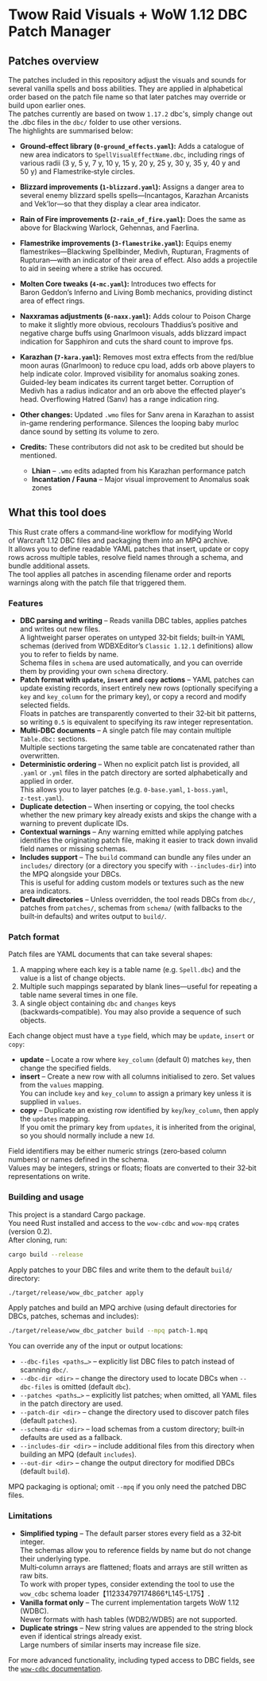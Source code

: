 # Twow Raid Visuals + WoW 1.12 DBC Patch Manager

## Patches overview

The patches included in this repository adjust the visuals and sounds for several vanilla spells and boss abilities.  They are applied in alphabetical order based on the patch file name so that later patches may override or build upon earlier ones.  
The patches currently are based on twow `1.17.2` dbc's, simply change out the .dbc files in the `dbc/` folder to use other versions.  
The highlights are summarised below:

- **Ground‑effect library (`0‑ground_effects.yaml`):** Adds a catalogue of new area indicators to `SpellVisualEffectName.dbc`, including rings of various radii (3 y, 5 y, 7 y, 10 y, 15 y, 20 y, 25 y, 30 y, 35 y, 40 y and 50 y) and Flamestrike‐style circles.

- **Blizzard improvements (`1‑blizzard.yaml`):** Assigns a danger area to several enemy blizzard spells spells—Incantagos, Karazhan Arcanists and Vek’lor—so that they display a clear area indicator.

- **Rain of Fire improvements (`2‑rain_of_fire.yaml`):** Does the same as above for Blackwing Warlock, Gehennas, and Faerlina.

- **Flamestrike improvements (`3‑flamestrike.yaml`):** Equips enemy flamestrikes—Blackwing Spellbinder, Medivh, Rupturan, Fragments of Rupturan—with an indicator of their area of effect. Also adds a projectile to aid in seeing where a strike has occured.

- **Molten Core tweaks (`4‑mc.yaml`):** Introduces two effects for Baron Geddon’s Inferno and Living Bomb mechanics, providing distinct area of effect rings.

- **Naxxramas adjustments (`6‑naxx.yaml`):** Adds colour to Poison Charge to make it slightly more obvious, recolours Thaddius’s positive and negative charge buffs using Gnarlmoon visuals, adds blizzard impact indication for Sapphiron and cuts the shard count to improve fps.

- **Karazhan (`7‑kara.yaml`):** Removes most extra effects from the red/blue moon auras (Gnarlmoon) to reduce cpu load, adds orb above players to help indicate color.  Improved visibility for anomalus soaking zones.  Guided-ley beam indicates its current target better.  Corruption of Medivh has a radius indicator and an orb above the effected player's head.  Overflowing Hatred (Sanv) has a range indication ring.

- **Other changes:** Updated `.wmo` files for Sanv arena in Karazhan to assist in-game rendering performance.  Silences the looping baby murloc dance sound by setting its volume to zero.

- **Credits:** These contributors did not ask to be credited but should be mentioned.
  - **Lhian** – `.wmo` edits adapted from his Karazhan performance patch  
  - **Incantation / Fauna** – Major visual improvement to Anomalus soak zones


## What this tool does

This Rust crate offers a command‑line workflow for modifying World of Warcraft 1.12 DBC files and packaging them into an MPQ archive.  
It allows you to define readable YAML patches that insert, update or copy rows across multiple tables, resolve field names through a schema, and bundle additional assets.  
The tool applies all patches in ascending filename order and reports warnings along with the patch file that triggered them.

### Features

- **DBC parsing and writing** – Reads vanilla DBC tables, applies patches and writes out new files.  
A lightweight parser operates on untyped 32‑bit fields; built‑in YAML schemas (derived from WDBXEditor’s `Classic 1.12.1` definitions) allow you to refer to fields by name.  
Schema files in `schema` are used automatically, and you can override them by providing your own `schema` directory.
- **Patch format with `update`, `insert` and `copy` actions** – YAML patches can update existing records, insert entirely new rows (optionally specifying a `key` and `key_column` for the primary key), or copy a record and modify selected fields.  
Floats in patches are transparently converted to their 32‑bit bit patterns, so writing `0.5` is equivalent to specifying its raw integer representation.
- **Multi‑DBC documents** – A single patch file may contain multiple `Table.dbc:` sections.  
Multiple sections targeting the same table are concatenated rather than overwritten.
- **Deterministic ordering** – When no explicit patch list is provided, all `.yaml` or `.yml` files in the patch directory are sorted alphabetically and applied in order.  
This allows you to layer patches (e.g. `0‑base.yaml`, `1‑boss.yaml`, `z‑test.yaml`).
- **Duplicate detection** – When inserting or copying, the tool checks whether the new primary key already exists and skips the change with a warning to prevent duplicate IDs.
- **Contextual warnings** – Any warning emitted while applying patches identifies the originating patch file, making it easier to track down invalid field names or missing schemas.
- **Includes support** – The `build` command can bundle any files under an `includes/` directory (or a directory you specify with `--includes-dir`) into the MPQ alongside your DBCs.  
This is useful for adding custom models or textures such as the new area indicators.
- **Default directories** – Unless overridden, the tool reads DBCs from `dbc/`, patches from `patches/`, schemas from `schema/` (with fallbacks to the built‑in defaults) and writes output to `build/`.

### Patch format

Patch files are YAML documents that can take several shapes:

1. A mapping where each key is a table name (e.g. `Spell.dbc`) and the value is a list of change objects.
2. Multiple such mappings separated by blank lines—useful for repeating a table name several times in one file.
3. A single object containing `dbc` and `changes` keys (backwards‑compatible).  You may also provide a sequence of such objects.

Each change object must have a `type` field, which may be `update`, `insert` or `copy`:

- **update** – Locate a row where `key_column` (default 0) matches `key`, then change the specified fields.
- **insert** – Create a new row with all columns initialised to zero.  Set values from the `values` mapping.  
You can include `key` and `key_column` to assign a primary key unless it is supplied in `values`.
- **copy** – Duplicate an existing row identified by `key`/`key_column`, then apply the `updates` mapping.  
If you omit the primary key from `updates`, it is inherited from the original, so you should normally include a new `Id`.

Field identifiers may be either numeric strings (zero‑based column numbers) or names defined in the schema.  
Values may be integers, strings or floats; floats are converted to their 32‑bit representations on write.

### Building and usage

This project is a standard Cargo package.  
You need Rust installed and access to the `wow-cdbc` and `wow-mpq` crates (version 0.2).  
After cloning, run:

```bash
cargo build --release
```

Apply patches to your DBC files and write them to the default `build/` directory:

```bash
./target/release/wow_dbc_patcher apply
```

Apply patches and build an MPQ archive (using default directories for DBCs, patches, schemas and includes):

```bash
./target/release/wow_dbc_patcher build --mpq patch-1.mpq
```

You can override any of the input or output locations:

- `--dbc-files <paths…>` – explicitly list DBC files to patch instead of scanning `dbc/`.
- `--dbc-dir <dir>` – change the directory used to locate DBCs when `--dbc-files` is omitted (default `dbc`).
- `--patches <paths…>` – explicitly list patches; when omitted, all YAML files in the patch directory are used.
- `--patch-dir <dir>` – change the directory used to discover patch files (default `patches`).
- `--schema-dir <dir>` – load schemas from a custom directory; built‑in defaults are used as a fallback.
- `--includes-dir <dir>` – include additional files from this directory when building an MPQ (default `includes`).
- `--out-dir <dir>` – change the output directory for modified DBCs (default `build`).

MPQ packaging is optional; omit `--mpq` if you only need the patched DBC files.

### Limitations

- **Simplified typing** – The default parser stores every field as a 32‑bit integer.  
The schemas allow you to reference fields by name but do not change their underlying type.  
Multi‑column arrays are flattened; floats and arrays are still written as raw bits.  
To work with proper types, consider extending the tool to use the `wow_cdbc` schema loader【112334797174866†L145-L175】.
- **Vanilla format only** – The current implementation targets WoW 1.12 (WDBC).  
Newer formats with hash tables (WDB2/WDB5) are not supported.
- **Duplicate strings** – New string values are appended to the string block even if identical strings already exist.  
Large numbers of similar inserts may increase file size.

For more advanced functionality, including typed access to DBC fields, see the [`wow-cdbc` documentation](https://raw.githubusercontent.com/wowemulation-dev/warcraft-rs/master/file-formats/database/wow-cdbc/README.md).
